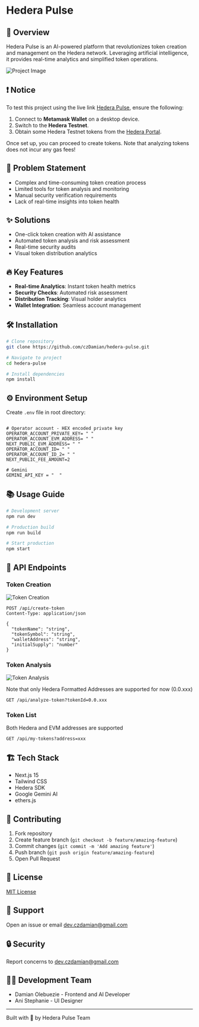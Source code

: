 # Hedera Pulse

## 🚀 Overview

Hedera Pulse is an AI-powered platform that revolutionizes token creation and management on the Hedera network. Leveraging artificial intelligence, it provides real-time analytics and simplified token operations.

![Project Image ](https://github.com/czDamian/hedera-pulse/blob/main/public/landing.png)

## ❗ Notice

To test this project using the live link [Hedera Pulse](https://hedera-pulse.vercel.app/), ensure the following:

1. Connect to **Metamask Wallet** on a desktop device.
2. Switch to the **Hedera Testnet**.
3. Obtain some Hedera Testnet tokens from the [Hedera Portal](https://portal.hedera.com/).

Once set up, you can proceed to create tokens. Note that analyzing tokens does not incur any gas fees!

## 🎯 Problem Statement

- Complex and time-consuming token creation process
- Limited tools for token analysis and monitoring
- Manual security verification requirements
- Lack of real-time insights into token health

## ✨ Solutions

- One-click token creation with AI assistance
- Automated token analysis and risk assessment
- Real-time security audits
- Visual token distribution analytics

## 🔥 Key Features

- **Real-time Analytics**: Instant token health metrics
- **Security Checks**: Automated risk assessment
- **Distribution Tracking**: Visual holder analytics
- **Wallet Integration**: Seamless account management

## 🛠️ Installation

```bash
# Clone repository
git clone https://github.com/czDamian/hedera-pulse.git

# Navigate to project
cd hedera-pulse

# Install dependencies
npm install
```

## ⚙️ Environment Setup

Create `.env` file in root directory:

```env

# Operator account - HEX encoded private key
OPERATOR_ACCOUNT_PRIVATE_KEY= " "
OPERATOR_ACCOUNT_EVM_ADDRESS= " "
NEXT_PUBLIC_EVM_ADDRESS= " "
OPERATOR_ACCOUNT_ID= " "
OPERATOR_ACCOUNT_ID_2= " "
NEXT_PUBLIC_FEE_AMOUNT=2

# Gemini
GEMINI_API_KEY = "  "

```

## 📚 Usage Guide

```bash
# Development server
npm run dev

# Production build
npm run build

# Start production
npm start
```

## 🔌 API Endpoints

### Token Creation

![Token Creation](https://github.com/czDamian/hedera-pulse/blob/main/public/create.png)

```http
POST /api/create-token
Content-Type: application/json

{
  "tokenName": "string",
  "tokenSymbol": "string",
  "walletAddress": "string",
  "initialSupply": "number"
}
```

### Token Analysis

![Token Analysis](https://github.com/czDamian/hedera-pulse/blob/main/public/analysis.png)

Note that only Hedera Formatted Addresses are supported for now (0.0.xxx)

```http
GET /api/analyze-token?tokenId=0.0.xxx
```

### Token List

Both Hedera and EVM addresses are supported

```http
GET /api/my-tokens?address=xxx
```

## 🏗️ Tech Stack

- Next.js 15
- Tailwind CSS
- Hedera SDK
- Google Gemini AI
- ethers.js

## 🤝 Contributing

1. Fork repository
2. Create feature branch (`git checkout -b feature/amazing-feature`)
3. Commit changes (`git commit -m 'Add amazing feature'`)
4. Push branch (`git push origin feature/amazing-feature`)
5. Open Pull Request

## 📄 License

[MIT License](LICENSE)

## 💬 Support

Open an issue or email dev.czdamian@gmail.com

## 🔒 Security

Report concerns to dev.czdamian@gmail.com

## 👨‍💻 Development Team

- Damian Olebuezie - Frontend and AI Developer
- Ani Stephanie - UI Designer

---

Built with 💚 by Hedera Pulse Team
